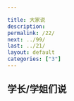 ```yaml
---

title: 大家说
description:
permalink: /22/
next: ../99/
last: ../21/
layout: default
categories: ["3"]
---
```


学长/学姐们说
---

<!--
具体格式为：

XXX：

> 要说的话

请注意在开头、结尾、中间的换行。请在下面写。如果人数不够此页作废。
 -->